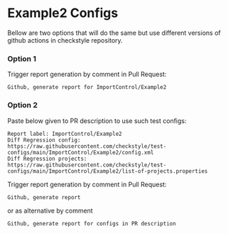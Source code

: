 # Example2 Configs

Bellow are two options that will do the same but use different versions
of github actions in checkstyle repository.


### Option 1
Trigger report generation by comment in Pull Request:
```
Github, generate report for ImportControl/Example2
```

### Option 2

Paste below given to PR description to use such test configs:
```
Report label: ImportControl/Example2
Diff Regression config: https://raw.githubusercontent.com/checkstyle/test-configs/main/ImportControl/Example2/config.xml
Diff Regression projects: https://raw.githubusercontent.com/checkstyle/test-configs/main/ImportControl/Example2/list-of-projects.properties
```

Trigger report generation by comment in Pull Request:
```
Github, generate report
```
or as alternative by comment
```
Github, generate report for configs in PR description
```
